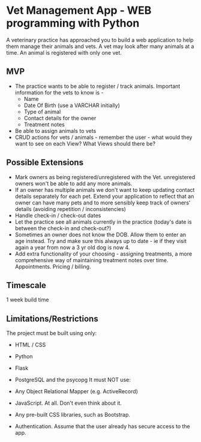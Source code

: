 # Vet Management App - WEB programming with Python
A veterinary practice has approached you to build a web application to help them manage their animals and vets. A vet may look after many animals at a time. An animal is registered with only one vet.

## MVP
- The practice wants to be able to register / track animals. Important information for the vets to know is -
  - Name
  - Date Of Birth (use a VARCHAR initially)
  - Type of animal
  - Contact details for the owner
  - Treatment notes
- Be able to assign animals to vets
- CRUD actions for vets / animals - remember the user - what would they want to see on each View? What Views should there be?
## Possible Extensions
- Mark owners as being registered/unregistered with the Vet. unregistered owners won't be able to add any more animals.
- If an owner has multiple animals we don't want to keep updating contact details separately for each pet. Extend your application to reflect that an owner can have many pets and to more sensibly keep track of owners' details (avoiding repetition / inconsistencies)
- Handle check-in / check-out dates
- Let the practice see all animals currently in the practice (today's date is between the check-in and check-out?)
- Sometimes an owner does not know the DOB. Allow them to enter an age instead. Try and make sure this always up to date - ie if they visit again a year from now a 3 yr old dog is now 4.
- Add extra functionality of your choosing - assigning treatments, a more comprehensive way of maintaining treatment notes over time. Appointments. Pricing / billing.

## Timescale 
1 week build time

## Limitations/Restrictions
The project must be built using only:

- HTML / CSS
- Python
- Flask
- PostgreSQL and the psycopg
It must NOT use:

- Any Object Relational Mapper (e.g. ActiveRecord)
- JavaScript. At all. Don't even think about it.
- Any pre-built CSS libraries, such as Bootstrap.
- Authentication. Assume that the user already has secure access to the app.
